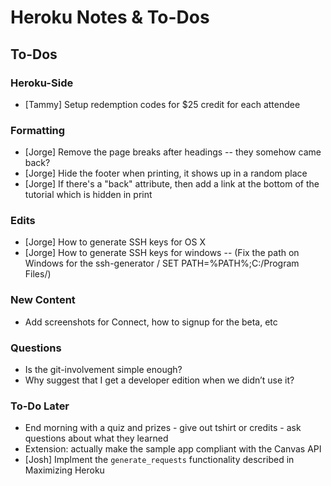 # Heroku Notes & To-Dos

## To-Dos

### Heroku-Side

* [Tammy] Setup redemption codes for $25 credit for each attendee

### Formatting

* [Jorge] Remove the page breaks after headings -- they somehow came back?
* [Jorge] Hide the footer when printing, it shows up in a random place
* [Jorge] If there's a "back" attribute, then add a link at the bottom of the tutorial which is hidden in print

### Edits

* [Jorge] How to generate SSH keys for OS X
* [Jorge] How to generate SSH keys for windows -- (Fix the path on Windows for the ssh-generator / SET PATH=%PATH%;C:/Program Files/)

### New Content

* Add screenshots for Connect, how to signup for the beta, etc

### Questions

* Is the git-involvement simple enough?
* Why suggest that I get a developer edition when we didn’t use it?

### To-Do Later

* End morning with a quiz and prizes - give out tshirt or credits - ask questions about what they learned
* Extension: actually make the sample app compliant with the Canvas API
* [Josh] Implment the `generate_requests` functionality described in Maximizing Heroku
